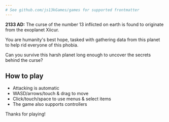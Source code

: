 ```yaml
---
# See github.com/js13kGames/games for supported frontmatter
---
```

**2133 AD:** The curse of the number 13 inflicted on earth is found to originate from the exoplanet Xiicur.

You are humanity's best hope, tasked with gathering data from this planet to help rid everyone of this phobia.

Can you survive this harsh planet long enough to uncover the secrets behind the curse?

## How to play

- Attacking is automatic
- WASD/arrows/touch & drag to move
- Click/touch/space to use menus & select items
- The game also supports controllers

Thanks for playing!